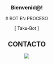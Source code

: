 <div align="center"><h3> Bienvenid@! </h3>
# BOT EN PROCESO

<P align="center">
[ Taku-Bot ]
</p>

## CONTACTO
<a href="https://wa.me/51995386439?text=Wenas...+me+ayudas+con+el+bot+multidevice+:)"><img src="https://img.shields.io/badge/WhatsApp-25D366?style=for-the-badge&logo=whatsapp&logoColor=white" />
